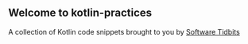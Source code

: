 ## Welcome to kotlin-practices
A collection of Kotlin code snippets brought to you by [Software Tidbits](http://softwaredtidbits.com)
